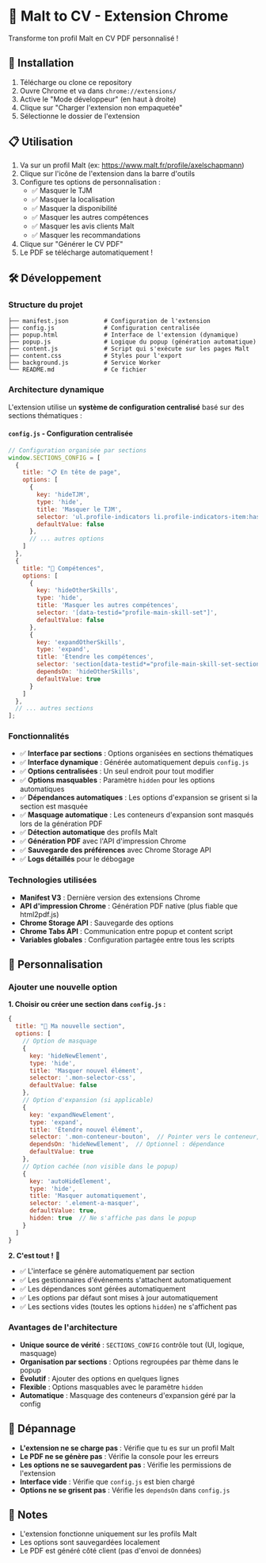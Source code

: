 # 🎯 Malt to CV - Extension Chrome

Transforme ton profil Malt en CV PDF personnalisé !

## 🚀 Installation

1. Télécharge ou clone ce repository
2. Ouvre Chrome et va dans `chrome://extensions/`
3. Active le "Mode développeur" (en haut à droite)
4. Clique sur "Charger l'extension non empaquetée"
5. Sélectionne le dossier de l'extension

## 📋 Utilisation

1. Va sur un profil Malt (ex: https://www.malt.fr/profile/axelschapmann)
2. Clique sur l'icône de l'extension dans la barre d'outils
3. Configure tes options de personnalisation :
   - ✅ Masquer le TJM
   - ✅ Masquer la localisation
   - ✅ Masquer la disponibilité
   - ✅ Masquer les autres compétences
   - ✅ Masquer les avis clients Malt
   - ✅ Masquer les recommandations
4. Clique sur "Générer le CV PDF"
5. Le PDF se télécharge automatiquement !

## 🛠️ Développement

### Structure du projet

```
├── manifest.json          # Configuration de l'extension
├── config.js              # Configuration centralisée
├── popup.html             # Interface de l'extension (dynamique)
├── popup.js               # Logique du popup (génération automatique)
├── content.js             # Script qui s'exécute sur les pages Malt
├── content.css            # Styles pour l'export
├── background.js          # Service Worker
└── README.md              # Ce fichier
```

### Architecture dynamique

L'extension utilise un **système de configuration centralisé** basé sur des sections thématiques :

#### **`config.js` - Configuration centralisée**
```javascript
// Configuration organisée par sections
window.SECTIONS_CONFIG = [
  {
    title: "📋 En tête de page",
    options: [
      {
        key: 'hideTJM',
        type: 'hide',
        title: 'Masquer le TJM',
        selector: 'ul.profile-indicators li.profile-indicators-item:has([data-testid*="profile-price"])',
        defaultValue: false
      },
      // ... autres options
    ]
  },
  {
    title: "🎯 Compétences",
    options: [
      {
        key: 'hideOtherSkills',
        type: 'hide',
        title: 'Masquer les autres compétences',
        selector: '[data-testid="profile-main-skill-set"]',
        defaultValue: false
      },
      {
        key: 'expandOtherSkills',
        type: 'expand',
        title: 'Étendre les compétences',
        selector: 'section[data-testid*="profile-main-skill-set-section"] .profile-show-more-or-less',
        dependsOn: 'hideOtherSkills',
        defaultValue: true
      }
    ]
  },
  // ... autres sections
];
```

### Fonctionnalités

- ✅ **Interface par sections** : Options organisées en sections thématiques
- ✅ **Interface dynamique** : Générée automatiquement depuis `config.js`
- ✅ **Options centralisées** : Un seul endroit pour tout modifier
- ✅ **Options masquables** : Paramètre `hidden` pour les options automatiques
- ✅ **Dépendances automatiques** : Les options d'expansion se grisent si la section est masquée
- ✅ **Masquage automatique** : Les conteneurs d'expansion sont masqués lors de la génération PDF
- ✅ **Détection automatique** des profils Malt
- ✅ **Génération PDF** avec l'API d'impression Chrome
- ✅ **Sauvegarde des préférences** avec Chrome Storage API
- ✅ **Logs détaillés** pour le débogage

### Technologies utilisées

- **Manifest V3** : Dernière version des extensions Chrome
- **API d'impression Chrome** : Génération PDF native (plus fiable que html2pdf.js)
- **Chrome Storage API** : Sauvegarde des options
- **Chrome Tabs API** : Communication entre popup et content script
- **Variables globales** : Configuration partagée entre tous les scripts

## 🔧 Personnalisation

### Ajouter une nouvelle option

**1. Choisir ou créer une section dans `config.js` :**
```javascript
{
  title: "🎯 Ma nouvelle section",
  options: [
    // Option de masquage
    {
      key: 'hideNewElement',
      type: 'hide',
      title: 'Masquer nouvel élément',
      selector: '.mon-selector-css',
      defaultValue: false
    },
    // Option d'expansion (si applicable)
    {
      key: 'expandNewElement',
      type: 'expand',
      title: 'Étendre nouvel élément',
      selector: '.mon-conteneur-bouton',  // Pointer vers le conteneur, pas le bouton
      dependsOn: 'hideNewElement',  // Optionnel : dépendance
      defaultValue: true
    },
    // Option cachée (non visible dans le popup)
    {
      key: 'autoHideElement',
      type: 'hide',
      title: 'Masquer automatiquement',
      selector: '.element-a-masquer',
      defaultValue: true,
      hidden: true  // Ne s'affiche pas dans le popup
    }
  ]
}
```

**2. C'est tout !** 🎉
- ✅ L'interface se génère automatiquement par section
- ✅ Les gestionnaires d'événements s'attachent automatiquement
- ✅ Les dépendances sont gérées automatiquement
- ✅ Les options par défaut sont mises à jour automatiquement
- ✅ Les sections vides (toutes les options `hidden`) ne s'affichent pas

### Avantages de l'architecture

- **Unique source de vérité** : `SECTIONS_CONFIG` contrôle tout (UI, logique, masquage)
- **Organisation par sections** : Options regroupées par thème dans le popup
- **Évolutif** : Ajouter des options en quelques lignes
- **Flexible** : Options masquables avec le paramètre `hidden`
- **Automatique** : Masquage des conteneurs d'expansion géré par la config

## 🐛 Dépannage

- **L'extension ne se charge pas** : Vérifie que tu es sur un profil Malt
- **Le PDF ne se génère pas** : Vérifie la console pour les erreurs
- **Les options ne se sauvegardent pas** : Vérifie les permissions de l'extension
- **Interface vide** : Vérifie que `config.js` est bien chargé
- **Options ne se grisent pas** : Vérifie les `dependsOn` dans `config.js`

## 📝 Notes

- L'extension fonctionne uniquement sur les profils Malt
- Les options sont sauvegardées localement
- Le PDF est généré côté client (pas d'envoi de données)

